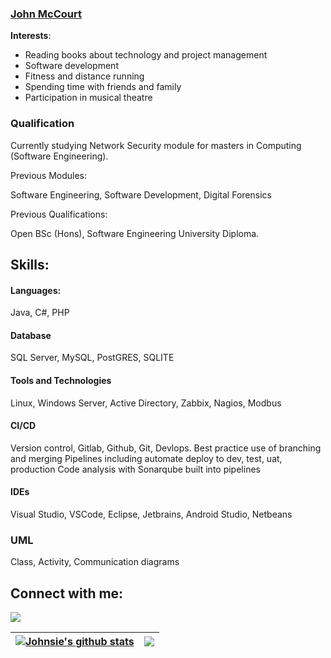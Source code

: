 ### [John McCourt](https://johnmccourt.com)



**Interests**:
- Reading books about technology and project management 
- Software development
- Fitness and distance running
- Spending time with friends and family
- Participation in musical theatre

### Qualification
Currently studying Network Security module for masters in Computing (Software Engineering).

Previous Modules:

Software Engineering, Software Development, Digital Forensics

Previous Qualifications:

Open BSc (Hons), Software Engineering University Diploma.
  
## Skills:

#### Languages:
Java, C#, PHP

#### Database
SQL Server, MySQL, PostGRES, SQLITE

#### Tools and Technologies

Linux, Windows Server, Active Directory, Zabbix, Nagios, Modbus


#### CI/CD

Version control, Gitlab, Github, Git, Devlops. Best practice use of branching and merging
Pipelines including automate deploy to dev, test, uat, production
Code analysis with Sonarqube built into pipelines


#### IDEs
Visual Studio, VSCode, Eclipse, Jetbrains, Android Studio, Netbeans


### UML
Class, Activity, Communication diagrams



## Connect with me:

<p align = "center">

 [<img src="https://img.shields.io/badge/linkedin-%2312100E.svg?&style=for-the-badge&logo=linkedin&logoColor=white&color=black" />](https://www.linkedin.com/in/jpmccourt/)



| <a href="https://github.com/johnsie/github-readme-stats"><img align="center" src="https://github-readme-stats.vercel.app/api?username=johnsie&show_icons=true&include_all_commits=true&theme=buefy&hide_border=true" alt="Johnsie's github stats" /></a> | <a href="https://github.com/johnsie/github-readme-stats"><img align="center" src="https://github-readme-stats.vercel.app/api/top-langs/?username=johnsie&layout=compact&theme=buefy&hide_border=true" /></a> |
| ------------- | ------------- |


<!--
**themlphdstudent/themlphdstudent** is a ✨ _special_ ✨ repository because its `README.md` (this file) appears on your GitHub profile.

Here are some ideas to get you started:

- 🔭 I’m currently working on ...
- 🌱 I’m currently learning ...
- 👯 I’m looking to collaborate on ...
- 🤔 I’m looking for help with ...
- 💬 Ask me about ...
- 📫 How to reach me: ...
- 😄 Pronouns: ...
- ⚡ Fun fact: ...
-->
